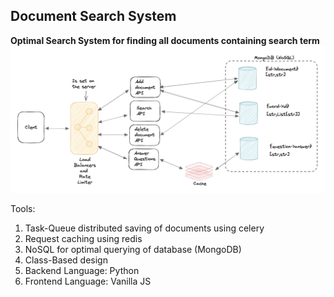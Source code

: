 ## Document Search System

**Optimal Search System for finding all documents containing search term**
![alt text](./images/DSdesign.png)

Tools:

1. Task-Queue distributed saving of documents using celery
2. Request caching using redis
3. NoSQL for optimal querying of database (MongoDB)
4. Class-Based design
5. Backend Language: Python
6. Frontend Language: Vanilla JS
